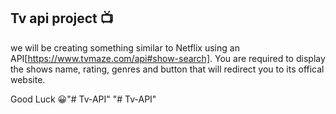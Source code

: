 ## Tv api project 📺

we will be creating something similar to Netflix using an API[https://www.tvmaze.com/api#show-search]. You are required to display the shows name, rating, genres and button that will redirect you to its offical website.

Good Luck 😀"# Tv-API" 
"# Tv-API" 
